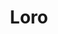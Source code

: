 ---
git: https://github.com/loro-dev
logohandle: lorodev
sort: loro
title: Loro
twitter: https://x.com/loro_dev
website: https://www.loro.dev/
---